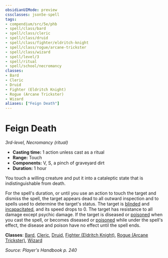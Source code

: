 ```yaml
---
obsidianUIMode: preview
cssclasses: json5e-spell
tags:
- compendium/src/5e/phb
- spell/class/bard
- spell/class/cleric
- spell/class/druid
- spell/class/fighter/eldritch-knight
- spell/class/rogue/arcane-trickster
- spell/class/wizard
- spell/level/3
- spell/ritual
- spell/school/necromancy
classes:
- Bard
- Cleric
- Druid
- Fighter (Eldritch Knight)
- Rogue (Arcane Trickster)
- Wizard
aliases: ["Feign Death"]
---
```

# Feign Death
*3rd-level, Necromancy (ritual)*  

- **Casting time:** 1 action unless cast as a ritual
- **Range:** Touch
- **Components:** V, S, a pinch of graveyard dirt
- **Duration:** 1 hour

You touch a willing creature and put it into a cataleptic state that is indistinguishable from death.

For the spell's duration, or until you use an action to touch the target and dismiss the spell, the target appears dead to all outward inspection and to spells used to determine the target's status. The target is [blinded](conditions.md#blinded) and [incapacitated](conditions.md#incapacitated), and its speed drops to 0. The target has resistance to all damage except psychic damage. If the target is diseased or [poisoned](conditions.md#poisoned) when you cast the spell, or becomes diseased or [poisoned](conditions.md#poisoned) while under the spell's effect, the disease and poison have no effect until the spell ends.

**Classes**: [Bard](bard.md), [Cleric](cleric.md), [Druid](git/3-Mechanics/CLI/classes/druid.md), [Fighter (Eldritch Knight)](fighter-eldritch-knight.md), [Rogue (Arcane Trickster)](rogue-arcane-trickster.md), [Wizard](wizard.md)

*Source: Player's Handbook p. 240*